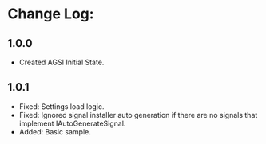 ﻿# Change Log:

## 1.0.0

- Created AGSI Initial State.

## 1.0.1

- Fixed: Settings load logic.
- Fixed: Ignored signal installer auto generation if there are no signals that implement IAutoGenerateSignal.
- Added: Basic sample.